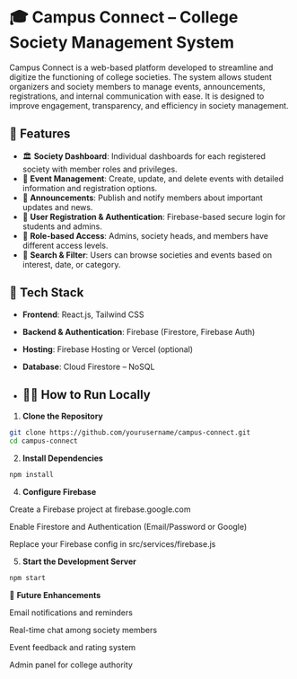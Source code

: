 # 🎓 Campus Connect – College Society Management System

Campus Connect is a web-based platform developed to streamline and digitize the functioning of college societies. The system allows student organizers and society members to manage events, announcements, registrations, and internal communication with ease. It is designed to improve engagement, transparency, and efficiency in society management.

## 🚀 Features

- 🏛️ **Society Dashboard**: Individual dashboards for each registered society with member roles and privileges.
- 📅 **Event Management**: Create, update, and delete events with detailed information and registration options.
- 📢 **Announcements**: Publish and notify members about important updates and news.
- 🧾 **User Registration & Authentication**: Firebase-based secure login for students and admins.
- 👥 **Role-based Access**: Admins, society heads, and members have different access levels.
- 🔎 **Search & Filter**: Users can browse societies and events based on interest, date, or category.


## 🧰 Tech Stack

- **Frontend**: React.js, Tailwind CSS
- **Backend & Authentication**: Firebase (Firestore, Firebase Auth)
- **Hosting**: Firebase Hosting or Vercel (optional)
- **Database**: Cloud Firestore – NoSQL

- ## 🧑‍💻 How to Run Locally

1. **Clone the Repository**
```bash
git clone https://github.com/yourusername/campus-connect.git
cd campus-connect
```

2. **Install Dependencies**
 ```bash
npm install
```

4. **Configure Firebase**

Create a Firebase project at firebase.google.com

Enable Firestore and Authentication (Email/Password or Google)

Replace your Firebase config in src/services/firebase.js

5. **Start the Development Server**
```bash
npm start
```


🧪 **Future Enhancements**

Email notifications and reminders

Real-time chat among society members

Event feedback and rating system

Admin panel for college authority

